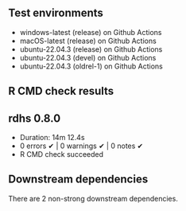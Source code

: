 ## Test environments
* windows-latest (release) on Github Actions
* macOS-latest (release) on Github Actions
* ubuntu-22.04.3 (release) on Github Actions
* ubuntu-22.04.3 (devel) on Github Actions
* ubuntu-22.04.3 (oldrel-1) on Github Actions

## R CMD check results
## rdhs 0.8.0

* Duration: 14m 12.4s
* 0 errors ✔ | 0 warnings ✔ | 0 notes ✔
* R CMD check succeeded

## Downstream dependencies

There are 2 non-strong downstream dependencies.
